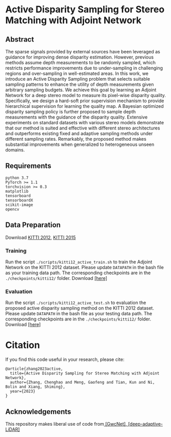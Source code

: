 # Active Disparity Sampling for Stereo Matching with Adjoint Network

## Abstract

The sparse signals provided by external sources have been leveraged as guidance for improving dense disparity estimation. However, previous methods assume depth measurements to be randomly sampled, which restricts performance improvements due to under-sampling in challenging regions and over-sampling in well-estimated areas. In this work, we introduce an Active Disparity Sampling problem that selects suitable sampling patterns to enhance the utility of depth measurements given arbitrary sampling budgets. We achieve this goal by learning an Adjoint Network for a deep stereo model to measure its pixel-wise disparity quality. Specifically, we design a hard-soft prior supervision mechanism to provide hierarchical supervision for learning the quality map. A Bayesian optimized disparity sampling policy is further proposed to sample depth measurements with the guidance of the disparity quality. Extensive experiments on standard datasets with various stereo models demonstrate that our method is suited and effective with different stereo architectures and outperforms existing fixed and adaptive sampling methods under different sampling rates. Remarkably, the proposed method makes substantial improvements when generalized to heterogeneous unseen domains.

## Requirements
```
python 3.7
PyTorch >= 1.1
torchvision >= 0.3
matplotlib
tensorboard
tensorboardX
scikit-image
opencv
```

## Data Preparation
Download [KITTI 2012](http://www.cvlibs.net/datasets/kitti/eval_stereo_flow.php?benchmark=stereo), [KITTI 2015](http://www.cvlibs.net/datasets/kitti/eval_scene_flow.php?benchmark=stereo)
### Training
Run the script `./scripts/kitti12_active_train.sh` to train the Adjoint Network on the KITTI 2012 dataset. 
Please update `DATAPATH` in the bash file as your training data path. The corresponding checkpoints are in the `./checkpoints/kitti12/` folder. Download [ \[here\]](https://drive.google.com/drive/folders/1tEH6Ur2QzpyDayg2-qUaSlCCOoNeQvQb?usp=drive_link)

### Evaluation
Run the script `./scripts/kitti12_active_test.sh` to evaluation the proposed active disparity sampling method on the KITTI 2012 dataset. Please update `DATAPATH` in the bash file as your testing data path. The corresponding checkpoints are in the `./checkpoints/kitti12/` folder. Download [ \[here\]](https://drive.google.com/drive/folders/1tEH6Ur2QzpyDayg2-qUaSlCCOoNeQvQb?usp=drive_link)

# Citation
If you find this code useful in your research, please cite:

```
@article{zhang2023active,
  title={Active Disparity Sampling for Stereo Matching with Adjoint Network},
  author={Zhang, Chenghao and Meng, Gaofeng and Tian, Kun and Ni, Bolin and Xiang, Shiming},
  year={2023}
}
```
## Acknowledgements
This repository makes liberal use of code from[ \[GwcNet\]](https://github.com/xy-guo/GwcNet),[ \[deep-adaptive-LiDAR\]](https://github.com/alexanderbergman7/deep-adaptive-LiDAR)
